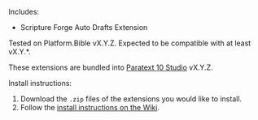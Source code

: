 Includes:

- Scripture Forge Auto Drafts Extension

Tested on Platform.Bible vX.Y.Z. Expected to be compatible with at least vX.Y.\*.

These extensions are bundled into [Paratext 10 Studio](https://paratextstudio.org) vX.Y.Z.

Install instructions:

1. Download the `.zip` files of the extensions you would like to install.
2. Follow the [install instructions on the Wiki](https://github.com/paranext/paranext-extension-template/wiki/Debugging-Your-Extension-in-the-Production-Application#running-your-extension-in-an-app).
